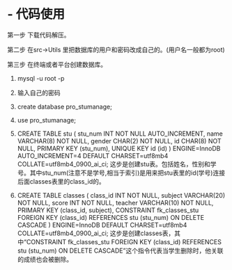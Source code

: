 # - 代码使用
第一步 下载代码解压。

第二步 在src->Utils 里把数据库的用户和密码改成自己的。(用户名一般都为root)

第三步 在终端或者平台创建数据库。

1. mysql -u root -p
2. 输入自己的密码
3. create database pro_stumanage;
4. use pro_stumanage;
5. CREATE TABLE stu (
    stu_num INT NOT NULL AUTO_INCREMENT,
    name VARCHAR(8) NOT NULL,
    gender CHAR(2) NOT NULL,
    id CHAR(8) NOT NULL,
    PRIMARY KEY (stu_num),
    UNIQUE KEY id (id)
) ENGINE=InnoDB AUTO_INCREMENT=4 DEFAULT CHARSET=utf8mb4 COLLATE=utf8mb4_0900_ai_ci;
   这步是创建stu表。包括姓名，性别和学号。其中stu_num(注意不是学号,相当于索引)是用来把stu表里的id(学号)连接后面classes表里的class_id的。
   
6. CREATE TABLE classes (
    class_id INT NOT NULL,
    subject VARCHAR(20) NOT NULL,
    score INT NOT NULL,
    teacher VARCHAR(10) NOT NULL,
    PRIMARY KEY (class_id, subject),
    CONSTRAINT fk_classes_stu FOREIGN KEY (class_id) REFERENCES stu (stu_num) ON DELETE CASCADE
) ENGINE=InnoDB DEFAULT CHARSET=utf8mb4 COLLATE=utf8mb4_0900_ai_ci;
  这步是创建classes表，其中“CONSTRAINT fk_classes_stu FOREIGN KEY (class_id) REFERENCES stu (stu_num) ON DELETE CASCADE”这个指令代表当学生删除时，他关联的成绩也会被删除。



